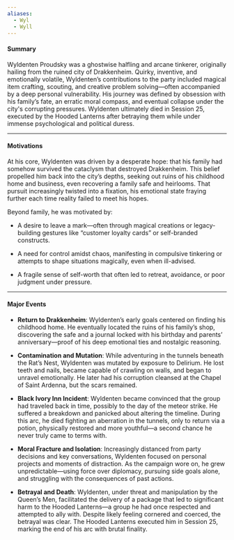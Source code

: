 ```yaml
---
aliases:
  - Wyl
  - Wyll
---
```

#### **Summary**

Wyldenten Proudsky was a ghostwise halfling and arcane tinkerer, originally hailing from the ruined city of Drakkenheim. Quirky, inventive, and emotionally volatile, Wyldenten’s contributions to the party included magical item crafting, scouting, and creative problem solving—often accompanied by a deep personal vulnerability. His journey was defined by obsession with his family’s fate, an erratic moral compass, and eventual collapse under the city's corrupting pressures. Wyldenten ultimately died in Session 25, executed by the Hooded Lanterns after betraying them while under immense psychological and political duress.

---

#### **Motivations**

At his core, Wyldenten was driven by a desperate hope: that his family had somehow survived the cataclysm that destroyed Drakkenheim. This belief propelled him back into the city’s depths, seeking out ruins of his childhood home and business, even recovering a family safe and heirlooms. That pursuit increasingly twisted into a fixation, his emotional state fraying further each time reality failed to meet his hopes.

Beyond family, he was motivated by:

- A desire to leave a mark—often through magical creations or legacy-building gestures like “customer loyalty cards” or self-branded constructs.
    
- A need for control amidst chaos, manifesting in compulsive tinkering or attempts to shape situations magically, even when ill-advised.
    
- A fragile sense of self-worth that often led to retreat, avoidance, or poor judgment under pressure.
    

---

#### **Major Events**

- **Return to Drakkenheim**: Wyldenten’s early goals centered on finding his childhood home. He eventually located the ruins of his family’s shop, discovering the safe and a journal locked with his birthday and parents’ anniversary—proof of his deep emotional ties and nostalgic reasoning.
    
- **Contamination and Mutation**: While adventuring in the tunnels beneath the Rat’s Nest, Wyldenten was mutated by exposure to Delirium. He lost teeth and nails, became capable of crawling on walls, and began to unravel emotionally. He later had his corruption cleansed at the Chapel of Saint Ardenna, but the scars remained.
    
- **Black Ivory Inn Incident**: Wyldenten became convinced that the group had traveled back in time, possibly to the day of the meteor strike. He suffered a breakdown and panicked about altering the timeline. During this arc, he died fighting an aberration in the tunnels, only to return via a potion, physically restored and more youthful—a second chance he never truly came to terms with.
    
- **Moral Fracture and Isolation**: Increasingly distanced from party decisions and key conversations, Wyldenten focused on personal projects and moments of distraction. As the campaign wore on, he grew unpredictable—using force over diplomacy, pursuing side goals alone, and struggling with the consequences of past actions.
    
- **Betrayal and Death**: Wyldenten, under threat and manipulation by the Queen’s Men, facilitated the delivery of a package that led to significant harm to the Hooded Lanterns—a group he had once respected and attempted to ally with. Despite likely feeling cornered and coerced, the betrayal was clear. The Hooded Lanterns executed him in Session 25, marking the end of his arc with brutal finality.